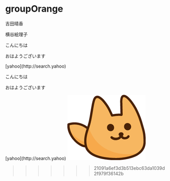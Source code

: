 # groupOrange

吉田晴香

横谷絵理子

<p>こんにちは</p>
<p>おはようございます</p>
[yahoo](http://search.yahoo)
<p>こんにちは</p>
<p>おはようございます</p>
[yahoo](http://search.yahoo)
<img src="images/images1.png" alt="">



>>>>>>> 21091a6ef3d3b513ebc63da1039d2f979f36142b

